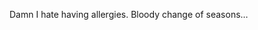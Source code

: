 <!--
id: 1315502705
link: http://kevinisom.info/post/1315502705/damn-i-hate-having-allergies-bloody-change-of
slug: damn-i-hate-having-allergies-bloody-change-of
date: Fri Oct 15 2010 10:54:25 GMT+1300 (NZDT)
raw: {"blog_name":"kevinisom","id":1315502705,"post_url":"http://kevinisom.info/post/1315502705/damn-i-hate-having-allergies-bloody-change-of","slug":"damn-i-hate-having-allergies-bloody-change-of","type":"text","date":"2010-10-14 21:54:25 GMT","timestamp":1287093265,"state":"published","format":"html","reblog_key":"LwrD1U5w","tags":[],"short_url":"http://tmblr.co/Zw68Yy1EQFfn","highlighted":[],"feed_item":"http://twitter.com/kev_nz/statuses/27306682067","from_feed_id":"650289","note_count":0,"title":null,"body":"<p>Damn I hate having allergies. Bloody change of seasons&#8230;</p>"}
publish: 2010-10-015
tags: 
title: null
-->


Damn I hate having allergies. Bloody change of seasons…


